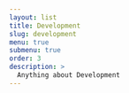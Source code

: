 ```yaml
---
layout: list
title: Development
slug: development
menu: true
submenu: true
order: 3
description: >
  Anything about Development
---
```


